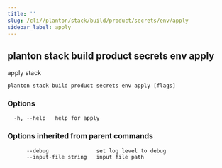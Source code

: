 ```yaml
---
title: ''
slug: /cli//planton/stack/build/product/secrets/env/apply
sidebar_label: apply
---
```

## planton stack build product secrets env apply

apply stack

```
planton stack build product secrets env apply [flags]
```

### Options

```
  -h, --help   help for apply
```

### Options inherited from parent commands

```
      --debug               set log level to debug
      --input-file string   input file path
```

